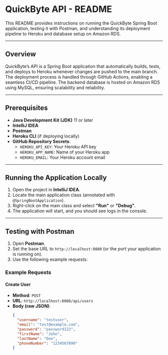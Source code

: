 # QuickByte API - README

This README provides instructions on running the QuickByte Spring Boot application, testing it with Postman, and understanding its deployment pipeline to Heroku and database setup on Amazon RDS.

---

## Overview

QuickByte’s API is a Spring Boot application that automatically builds, tests, and deploys to Heroku whenever changes are pushed to the main branch. The deployment process is handled through GitHub Actions, enabling a seamless CI/CD pipeline. The backend database is hosted on Amazon RDS using MySQL, ensuring scalability and reliability.

---

## Prerequisites

- **Java Development Kit (JDK)** 11 or later
- **IntelliJ IDEA**
- **Postman**
- **Heroku CLI** (if deploying locally)
- **GitHub Repository Secrets**:
  - `HEROKU_API_KEY`: Your Heroku API key
  - `HEROKU_APP_NAME`: Name of your Heroku app
  - `HEROKU_EMAIL`: Your Heroku account email

---

## Running the Application Locally

1. Open the project in **IntelliJ IDEA**.
2. Locate the main application class (annotated with `@SpringBootApplication`).
3. Right-click on the main class and select **"Run"** or **"Debug"**.
4. The application will start, and you should see logs in the console.

---

## Testing with Postman

1. Open **Postman**.
2. Set the base URL to `http://localhost:8080` (or the port your application is running on).
3. Use the following example requests:

### Example Requests

#### Create User
- **Method**: `POST`  
- **URL**: `http://localhost:8080/api/users`  
- **Body (raw JSON)**:
  ```json
  {
    "username": "testuser",
    "email": "test@example.com",
    "password": "password123",
    "firstName": "John",
    "lastName": "Doe",
    "phoneNumber": "1234567890"
  }
